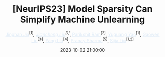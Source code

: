 ---
layout: paper
title:  "[NeurIPS23] Model Sparsity Can Simplify Machine Unlearning"
date: 2023-10-02 21:00:00
author: "<a style='color: #dfebf7' href='https://jinghanjia.netlify.app'>Jinghan Jia</a><sup>[1]</sup>*,
         <a style='color: #dfebf7' href='https://scholar.google.com/citations?user=ReWNzl4AAAAJ&hl=en'>Jiancheng Liu</a><sup>[1]</sup>*,
         <a style='color: #dfebf7' href='https://rithram.github.io/'>Parikshit Ram</a><sup>[2]</sup>,
         <a style='color: #dfebf7' href='https://www.cse.msu.edu/~yaoyugua/'>Yuguang Yao</a><sup>[1]</sup>,
         <a style='color: #dfebf7' href='https://www.linkedin.com/in/gaowen-liu-1b52a610a/'>Gaowen Liu</a><sup>[3]</sup>,
         <a style='color: #dfebf7' href='http://www.yliuu.com/'>Yang Liu</a><sup>[4]</sup>,
         <a style='color: #dfebf7' href='https://sites.google.com/view/pranay-sharma/home'>Pranay Sharma</a><sup>[5]</sup>,
         <a style='color: #dfebf7' href='https://lsjxjtu.github.io/'>Sijia Liu</a><sup>[1,2]</sup>"
affiliation: "<sup>[1]</sup>Michigan State University, <sup>[2]</sup>IBM Research, <sup>[3]</sup>Cisco Research, <sup>[4]</sup>4University of California, Santa Cruz, <sup>[5]</sup>Carnegie Mellon University"
code: "https://github.com/OPTML-Group/Unlearn-Sparse"
poster: "https://jinghanjia.netlify.app/assets/img/publication_preview/unlearn-sparse"
paper: "https://arxiv.org/pdf/2304.04934.pdf"
tags: "Trustworthy AI"
categories: "neurips23"
---